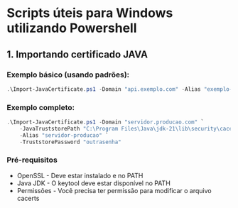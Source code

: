 # Scripts úteis para Windows utilizando Powershell

## 1. Importando certificado JAVA

### Exemplo básico (usando padrões):
```powershell
.\Import-JavaCertificate.ps1 -Domain "api.exemplo.com" -Alias "exemplo-api"
```

### Exemplo completo:
```powershell
.\Import-JavaCertificate.ps1 -Domain "servidor.producao.com" `
    -JavaTruststorePath "C:\Program Files\Java\jdk-21\lib\security\cacerts" `
    -Alias "servidor-producao" `
    -TruststorePassword "outrasenha"
```

### Pré-requisitos
- OpenSSL - Deve estar instalado e no PATH
- Java JDK - O keytool deve estar disponível no PATH
- Permissões - Você precisa ter permissão para modificar o arquivo cacerts

